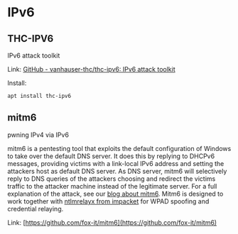 # IPv6

## THC-IPV6

IPv6 attack toolkit

Link: [GitHub - vanhauser-thc/thc-ipv6: IPv6 attack toolkit](https://github.com/vanhauser-thc/thc-ipv6) 

Install:  

`apt install thc-ipv6` 

## mitm6

pwning IPv4 via IPv6

 mitm6 is a pentesting tool that exploits the default configuration of Windows to take over the default DNS server. It does this by replying to DHCPv6 messages, providing victims with a link-local IPv6 address and setting the attackers host as default DNS server. As DNS server, mitm6 will selectively reply to DNS queries of the attackers choosing and redirect the victims traffic to the attacker machine instead of the legitimate server. For a full explanation of the attack, see our [blog about mitm6](https://blog.fox-it.com/2018/01/11/mitm6-compromising-ipv4-networks-via-ipv6/). Mitm6 is designed to work together with [ntlmrelayx from impacket](https://github.com/CoreSecurity/impacket) for WPAD spoofing and credential relaying.

Link: [https://github.com/fox-it/mitm6](https://github.com/fox-it/mitm6)



